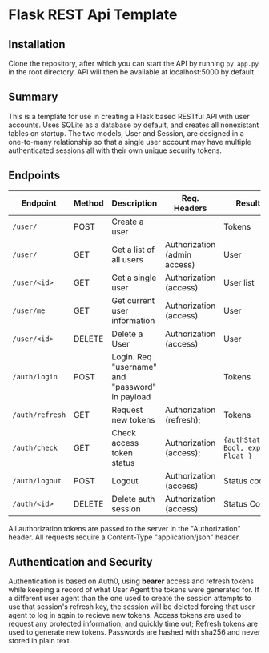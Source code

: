 # Flask REST Api Template

## Installation

Clone the repository, after which you can start the API by running `py app.py` in the root directory. API will then be available at localhost:5000 by default.

## Summary

This is a template for use in creating a Flask based RESTful API with user accounts. Uses SQLite as a database by default, and creates all nonexistant tables on startup. The two models, User and Session, are designed in a one-to-many relationship so that a single user account may have multiple authenticated sessions all with their own unique security tokens. 

## Endpoints

| Endpoint | Method | Description | Req. Headers | Result |
| --- | --- | --- | --- | --- |
| `/user/` | POST | Create a user | | Tokens |
| `/user/` | GET | Get a list of all users | Authorization (admin access) | User |
| `/user/<id>` | GET | Get a single user | Authorization (access) | User list |
| `/user/me` | GET | Get current user information | Authorization (access) | User | 
| `/user/<id>` | DELETE | Delete a User | Authorization (access) | User |
| `/auth/login` | POST | Login. Req "username" and "password" in payload |  | Tokens |
| `/auth/refresh` | GET | Request new tokens | Authorization (refresh); | Tokens |
| `/auth/check` | GET | Check access token status | Authorization (access); | `{authStatus: Bool, exp: Float }` |
| `/auth/logout` | POST | Logout | Authorization (access) | Status code |
| `/auth/<id>` | DELETE | Delete auth session | Authorization (access) | Status Code |

All authorization tokens are passed to the server in the "Authorization" header. All requests require a Content-Type "application/json" header.

## Authentication and Security
Authentication is based on Auth0, using **bearer** access and refresh tokens while keeping a record of what User Agent the tokens were generated for. If a different user agent than the one used to create the session attempts to use that session's refresh key, the session will be deleted forcing that user agent to log in again to recieve new tokens. Access tokens are used to request any protected information, and quickly time out; Refresh tokens are used to generate new tokens.
Passwords are hashed with sha256 and never stored in plain text. 